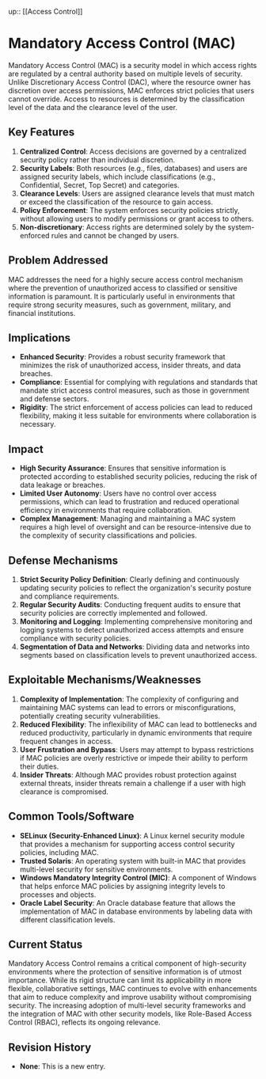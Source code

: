 up:: [[Access Control]]
# Mandatory Access Control (MAC)

Mandatory Access Control (MAC) is a security model in which access rights are regulated by a central authority based on multiple levels of security. Unlike Discretionary Access Control (DAC), where the resource owner has discretion over access permissions, MAC enforces strict policies that users cannot override. Access to resources is determined by the classification level of the data and the clearance level of the user.

## Key Features  

1. **Centralized Control**: Access decisions are governed by a centralized security policy rather than individual discretion.
2. **Security Labels**: Both resources (e.g., files, databases) and users are assigned security labels, which include classifications (e.g., Confidential, Secret, Top Secret) and categories.
3. **Clearance Levels**: Users are assigned clearance levels that must match or exceed the classification of the resource to gain access.
4. **Policy Enforcement**: The system enforces security policies strictly, without allowing users to modify permissions or grant access to others.
5. **Non-discretionary**: Access rights are determined solely by the system-enforced rules and cannot be changed by users.

## Problem Addressed  

MAC addresses the need for a highly secure access control mechanism where the prevention of unauthorized access to classified or sensitive information is paramount. It is particularly useful in environments that require strong security measures, such as government, military, and financial institutions.

## Implications  

- **Enhanced Security**: Provides a robust security framework that minimizes the risk of unauthorized access, insider threats, and data breaches.
- **Compliance**: Essential for complying with regulations and standards that mandate strict access control measures, such as those in government and defense sectors.
- **Rigidity**: The strict enforcement of access policies can lead to reduced flexibility, making it less suitable for environments where collaboration is necessary.

## Impact  

- **High Security Assurance**: Ensures that sensitive information is protected according to established security policies, reducing the risk of data leakage or breaches.
- **Limited User Autonomy**: Users have no control over access permissions, which can lead to frustration and reduced operational efficiency in environments that require collaboration.
- **Complex Management**: Managing and maintaining a MAC system requires a high level of oversight and can be resource-intensive due to the complexity of security classifications and policies.

## Defense Mechanisms  

1. **Strict Security Policy Definition**: Clearly defining and continuously updating security policies to reflect the organization's security posture and compliance requirements.
2. **Regular Security Audits**: Conducting frequent audits to ensure that security policies are correctly implemented and followed.
3. **Monitoring and Logging**: Implementing comprehensive monitoring and logging systems to detect unauthorized access attempts and ensure compliance with security policies.
4. **Segmentation of Data and Networks**: Dividing data and networks into segments based on classification levels to prevent unauthorized access.

## Exploitable Mechanisms/Weaknesses  

1. **Complexity of Implementation**: The complexity of configuring and maintaining MAC systems can lead to errors or misconfigurations, potentially creating security vulnerabilities.
2. **Reduced Flexibility**: The inflexibility of MAC can lead to bottlenecks and reduced productivity, particularly in dynamic environments that require frequent changes in access.
3. **User Frustration and Bypass**: Users may attempt to bypass restrictions if MAC policies are overly restrictive or impede their ability to perform their duties.
4. **Insider Threats**: Although MAC provides robust protection against external threats, insider threats remain a challenge if a user with high clearance is compromised.

## Common Tools/Software  

- **SELinux (Security-Enhanced Linux)**: A Linux kernel security module that provides a mechanism for supporting access control security policies, including MAC.
- **Trusted Solaris**: An operating system with built-in MAC that provides multi-level security for sensitive environments.
- **Windows Mandatory Integrity Control (MIC)**: A component of Windows that helps enforce MAC policies by assigning integrity levels to processes and objects.
- **Oracle Label Security**: An Oracle database feature that allows the implementation of MAC in database environments by labeling data with different classification levels.

## Current Status  

Mandatory Access Control remains a critical component of high-security environments where the protection of sensitive information is of utmost importance. While its rigid structure can limit its applicability in more flexible, collaborative settings, MAC continues to evolve with enhancements that aim to reduce complexity and improve usability without compromising security. The increasing adoption of multi-level security frameworks and the integration of MAC with other security models, like Role-Based Access Control (RBAC), reflects its ongoing relevance.

## Revision History  

- **None**: This is a new entry.
